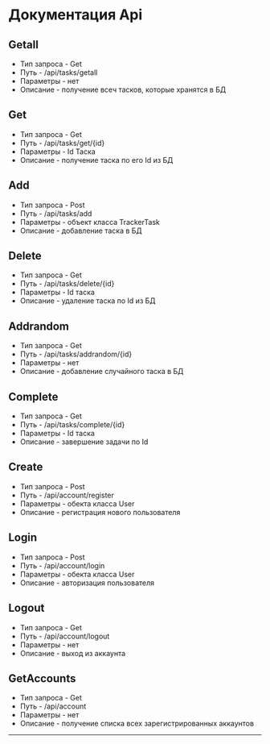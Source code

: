# Документация Api
## Getall
   - Тип запроса - Get
   - Путь - /api/tasks/getall
   - Параметры - нет
   - Описание - получение всеч тасков, которые хранятся в БД


## Get
   - Тип запроса - Get
   - Путь - /api/tasks/get/{id}
   - Параметры - Id Таска
   - Описание - получение таска по его Id из БД


## Add
   - Тип запроса - Post
   - Путь - /api/tasks/add
   - Параметры - объект класса TrackerTask
   - Описание - добавление таска в БД


## Delete
   - Тип запроса - Get
   - Путь - /api/tasks/delete/{id}
   - Параметры - Id таска
   - Описание - удаление таска по Id из БД
  

## Addrandom
   - Тип запроса - Get
   - Путь - /api/tasks/addrandom/{id}
   - Параметры - нет
   - Описание - добавление случайного таска в БД


## Complete
   - Тип запроса - Get
   - Путь - /api/tasks/complete/{id}
   - Параметры - Id таска
   - Описание - завершение задачи по Id


## Create
   - Тип запроса - Post
   - Путь - /api/account/register
   - Параметры - обекта класса User
   - Описание - регистрация нового пользователя


## Login
   - Тип запроса - Post
   - Путь - /api/account/login
   - Параметры - обекта класса User
   - Описание - авторизация пользователя


## Logout
   - Тип запроса - Get
   - Путь - /api/account/logout
   - Параметры - нет
   - Описание - выход из аккаунта


## GetAccounts
   - Тип запроса - Get
   - Путь - /api/account
   - Параметры - нет
   - Описание - получение списка всех зарегистрированных аккаунтов

---
